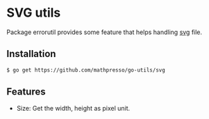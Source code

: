 # SVG utils

Package errorutil provides some feature that helps handling [svg](https://en.wikipedia.org/wiki/SVG) file.


## Installation

```bash
$ go get https://github.com/mathpresso/go-utils/svg
```

## Features
* Size: Get the width, height as pixel unit.